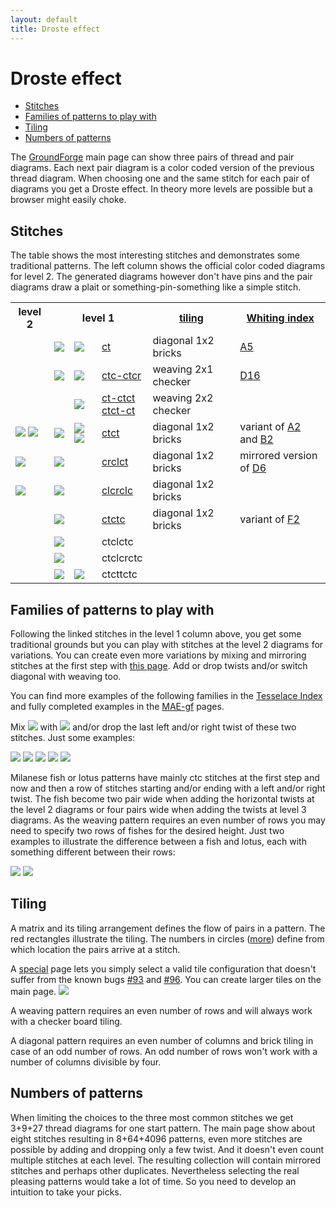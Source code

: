 ```yaml
---
layout: default
title: Droste effect
---
```


Droste effect
=============

- [Stitches](#stitches)
- [Families of patterns to play with](#families-of-patterns-to-play-with)
- [Tiling](#tiling)
- [Numbers of patterns](#numbers-of-patterns)

The [GroundForge] main page can show three pairs of thread and pair diagrams.
Each next pair diagram is a color coded version of the previous thread diagram.
When choosing one and the same stitch for each pair of diagrams you get a Droste effect.
In theory more levels are possible but a browser might easily choke.

Stitches
--------

The table shows the most interesting stitches and demonstrates some traditional patterns.
The left column shows the official color coded diagrams for level 2.
The generated diagrams however don't have pins and the pair diagrams
draw a plait or something-pin-something like a simple stitch.

<table>
    <tr>
        <th>level 2</th>
        <th colspan="3">level 1</th>
        <th><a href="#tiling">tiling</a></th>
        <th><a href="/GroundForge/help/Whiting-Index">Whiting index</a></th>
    </tr>
    <tr>
        <td></td>
        <td><img src="/GroundForge/help/stitches/ct.png"></td>
        <td><img src="/GroundForge/help/stitches/ct-color1.png"></td>
        <td><a href="/GroundForge/?m=5-;bricks;7;5;0;0&s1=ct&s2=ctct&s3=&#diagrams"
        >ct</a></td>
        <td>diagonal 1x2 bricks</td>
        <td><a href="http://gwydir.demon.co.uk/jo/lace/whiting/page75.htm">A5</a></td>
    </tr>
    <tr>
        <td></td>
        <td><img src="/GroundForge/help/stitches/ctc-ctcr.png"></td>
        <td><img src="/GroundForge/help/stitches/ctc-ctcr-color.png"></td>
        <td>
            <a href="/GroundForge/?m=8%0A1;checker;8;6;0;0&s1=A1%3Dctc,A2%3Dctcr&s2=ctc,A24%3Dtctct,A12%3Dctcr,A13%3Dctcr,A20%3Dctc,A21%3Dctcl,A23%3Dctcl&s3=ct"
            >ctc-ctcr</a></td>
        <td>weaving 2x1 checker</td>
        <td><a href="http://gwydir.demon.co.uk/jo/lace/whiting/page150.htm">D16</a></td>
    </tr>
    <tr>
        <td></td>
        <td></td>
        <td><img src="/GroundForge/help/stitches/2x-ct-ctct.png"></td>
        <td><a href="/GroundForge/?m=88%0A11;bricks;8;6;0;0&s1=ctct b1%3Da2%3Dct&s2=ctct b10%3Db11%3Db11%3Da20%3Da21%3Da22%3Dct&s3=ctct b100%3Db110%3Db110%3Da200%3Da210%3Da220%3Db101%3Db111%3Db111%3Da201%3Da211%3Da221%3Db102%3Db112%3Db112%3Da202%3Da212%3Da222%3Dct"
        >ct-ctct<br>ctct-ct</a></td>
        <td>weaving 2x2 checker</td>
        <td></td>
    </tr>
    <tr>
        <td><img src="/GroundForge/help/stitches/ctct-color2a.png"> <img src="stitches/ctct-color2b.png"></td>
        <td><img src="/GroundForge/help/stitches/ctct.png"></td>
        <td><img src="/GroundForge/help/stitches/ctct-color1a.png"> <img src="stitches/ctct-color1b.png"></td>
        <td><a href="/GroundForge/?m=5-;bricks;7;5;0;0&s1=ctct&s2=cross=ctct,twist=ct&s3=&#diagrams"
        >ctct</a></td>
        <td>diagonal 1x2 bricks</td>
        <td>variant of <a href="http://gwydir.demon.co.uk/jo/lace/whiting/page71.htm">A2</a> and <a href="http://gwydir.demon.co.uk/jo/lace/whiting/page95.htm">B2</a></td>
    </tr>
    <tr>
        <td><img src="/GroundForge/help/stitches/crclct-color2.png"></td>
        <td><img src="/GroundForge/help/stitches/crclct.png"></td>
        <td></td>
        <td><a href="/GroundForge/?m=5-;bricks;7;5;0;0&s1=crclct&s2=ctct,B12=ct,B15=ct,B16=ct&s3=&#diagrams"
        >crclct</a></td>
        <td>diagonal 1x2 bricks</td>
        <td>mirrored version of <a href="http://gwydir.demon.co.uk/jo/lace/whiting/page139.htm">D6</a></td>
    </tr>
    <tr>
        <td><img src="/GroundForge/help/stitches/clcrclc-color2.png"></td>
        <td><img src="/GroundForge/help/stitches/clcrclc.png"></td>
        <td></td>
        <td>
            <a href="/GroundForge/?m=5-;bricks;7;5;0;0&s1=clcrclc&s2=ctc,B13=ctcrrctcrr,B15=ctcll,B16=ctctt&s3=&#diagrams"
            >clcrclc</a></td>
        <td>diagonal 1x2 bricks</td>
        <td></td>
    </tr>
    <tr>
        <td></td>
        <td><img src="/GroundForge/help/stitches/ctctc.png"></td>
        <td></td>
        <td>
            <a href="/GroundForge/?m=5-;bricks;7;5;0;0&s1=ctctc&s2=ctc,B14=ctcll,B15=ctcrr,B16=ctctt&s3=&#diagrams"
            >ctctc</a></td>
        <td>diagonal 1x2 bricks</td>
        <td>variant of <a href="http://gwydir.demon.co.uk/jo/lace/whiting/page178.htm">F2</a></td>
    </tr>
    <tr>
        <td></td>
        <td><img src="/GroundForge/help/stitches/ctclctc.png"></td>
        <td></td>
        <td>ctclctc</td>
        <td></td>
        <td></td>
    </tr>
    <tr>
        <td></td>
        <td><img src="/GroundForge/help/stitches/ctclcrctc.png"></td>
        <td></td>
        <td>ctclcrctc</td>
        <td></td>
        <td></td>
    </tr>
    <tr>
        <td></td>
        <td><img src="/GroundForge/help/stitches/ctcttctc.png"></td>
        <td><img src="/GroundForge/help/stitches/ctcttctc-color1.png"></td>
        <td>ctcttctc</td>
        <td></td>
        <td></td>
    </tr>
</table>

Families of patterns to play with
---------------------------------

Following the linked stitches in the level 1 column above, you get some traditional grounds
but you can play with stitches at the level 2 diagrams for variations.
You can create even more variations by mixing and mirroring stitches at the first step with [this page].
Add or drop twists and/or switch diagonal with weaving too.

You can find more examples of the following families in the [Tesselace Index](/GroundForge/help/TesseLace-Index)
and fully completed examples in the [MAE-gf](https://maetempels.github.io/MAE-gf/) pages.

Mix
![](stitches/crclct.png) with ![](/GroundForge/help/stitches/ctct.png)
and/or drop the last left and/or right twist of these two stitches.
Just some examples:

![](/GroundForge/help/tl/130.png)
![](/GroundForge/help/tl/129.png)
![](/GroundForge/help/tl/133.png)
![](/GroundForge/help/tl/115.png)
![](/GroundForge/help/tl/118.png)

Milanese fish or lotus patterns have mainly ctc stitches at the first step
and now and then a row of stitches starting and/or ending with a left and/or right twist.
The fish become two pair wide when adding the horizontal twists at the level 2 diagrams
or four pairs wide when adding the twists at level 3 diagrams.
As the weaving pattern requires an even number of rows 
you may need to specify two rows of fishes for the desired height.
Just two examples to illustrate the difference between a fish and lotus, each with something different between their rows:

![](/GroundForge/help/tl/169.png)
![](/GroundForge/help/tl/173.png)



Tiling
------

A matrix and its tiling arrangement defines the flow of pairs in a pattern.
The red rectangles illustrate the tiling.
The numbers in circles ([more](/GroundForge/help/images/matrix-template.png))
define from which location the pairs arrive at a stitch.

A [special] page lets you simply select a valid tile configuration
that doesn't suffer from the known bugs [#93] and [#96].
You can create larger tiles on the main page.
![](/GroundForge/help/images/base-patterns.png)


A weaving pattern requires an even number of rows and
will always work with a checker board tiling.

A diagonal pattern requires an even number of columns
and brick tiling in case of an odd number of rows.
An odd number of rows won't work with a number of columns divisible by four.


Numbers of patterns
-------------------

When limiting the choices to the three most common stitches
we get 3+9+27 thread diagrams for one start pattern.
The main page show about eight stitches resulting in 8+64+4096 patterns,
even more stitches are possible by adding and dropping only a few twist.
And it doesn't even count multiple stitches at each level.
The resulting collection will contain mirrored stitches and perhaps other duplicates.
Nevertheless selecting the real pleasing patterns would take a lot of time.
So you need to develop an intuition to take your picks.

[#96]: https://github.com/d-bl/GroundForge/issues/96
[#93]: https://github.com/d-bl/GroundForge/issues/93
[GroundForge]: /GroundForge/
[special]: /GroundForge/help/Choose-Stitches.html
[this page]:/GroundForge/help/Choose-Stitches.html
